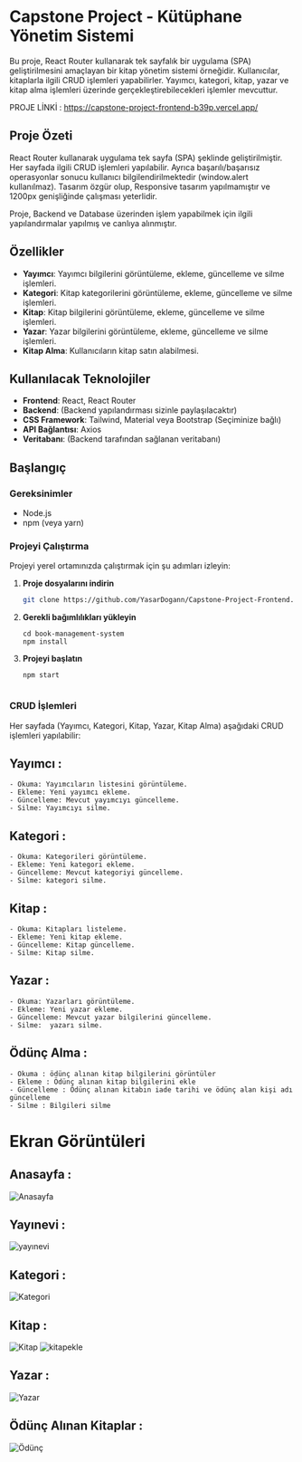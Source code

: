 # Capstone Project - Kütüphane Yönetim Sistemi

Bu proje, React Router kullanarak tek sayfalık bir uygulama (SPA) geliştirilmesini amaçlayan bir kitap yönetim sistemi örneğidir. Kullanıcılar, kitaplarla ilgili CRUD işlemleri yapabilirler. Yayımcı, kategori, kitap, yazar ve kitap alma işlemleri üzerinde gerçekleştirebilecekleri işlemler mevcuttur.

PROJE LİNKİ : https://capstone-project-frontend-b39p.vercel.app/

## Proje Özeti

React Router kullanarak uygulama tek sayfa (SPA) şeklinde geliştirilmiştir. Her sayfada ilgili CRUD işlemleri yapılabilir. Ayrıca başarılı/başarısız operasyonlar sonucu kullanıcı bilgilendirilmektedir (window.alert kullanılmaz). Tasarım özgür olup, Responsive tasarım yapılmamıştır ve 1200px genişliğinde çalışması yeterlidir.

Proje, Backend ve Database üzerinden işlem yapabilmek için ilgili yapılandırmalar yapılmış ve canlıya alınmıştır. 

## Özellikler

- **Yayımcı**: Yayımcı bilgilerini görüntüleme, ekleme, güncelleme ve silme işlemleri.
- **Kategori**: Kitap kategorilerini görüntüleme, ekleme, güncelleme ve silme işlemleri.
- **Kitap**: Kitap bilgilerini görüntüleme, ekleme, güncelleme ve silme işlemleri.
- **Yazar**: Yazar bilgilerini görüntüleme, ekleme, güncelleme ve silme işlemleri.
- **Kitap Alma**: Kullanıcıların kitap satın alabilmesi.

## Kullanılacak Teknolojiler

- **Frontend**: React, React Router
- **Backend**: (Backend yapılandırması sizinle paylaşılacaktır)
- **CSS Framework**: Tailwind, Material veya Bootstrap (Seçiminize bağlı)
- **API Bağlantısı**: Axios
- **Veritabanı**: (Backend tarafından sağlanan veritabanı)

## Başlangıç

### Gereksinimler

- Node.js
- npm (veya yarn)

### Projeyi Çalıştırma

Projeyi yerel ortamınızda çalıştırmak için şu adımları izleyin:

1. **Proje dosyalarını indirin**
   ```bash
   git clone https://github.com/YasarDogann/Capstone-Project-Frontend.git

2. **Gerekli bağımlılıkları yükleyin**
    ```
    cd book-management-system
    npm install
    ```

3. **Projeyi başlatın**
     ```
     npm start


### CRUD İşlemleri
Her sayfada (Yayımcı, Kategori, Kitap, Yazar, Kitap Alma) aşağıdaki CRUD işlemleri yapılabilir:

## Yayımcı :
    - Okuma: Yayımcıların listesini görüntüleme.
    - Ekleme: Yeni yayımcı ekleme.
    - Güncelleme: Mevcut yayımcıyı güncelleme.
    - Silme: Yayımcıyı silme.

## Kategori :
    - Okuma: Kategorileri görüntüleme.
    - Ekleme: Yeni kategori ekleme.
    - Güncelleme: Mevcut kategoriyi güncelleme.
    - Silme: kategori silme.

## Kitap :
    - Okuma: Kitapları listeleme.
    - Ekleme: Yeni kitap ekleme.
    - Güncelleme: Kitap güncelleme.
    - Silme: Kitap silme.

## Yazar :
    - Okuma: Yazarları görüntüleme.
    - Ekleme: Yeni yazar ekleme.
    - Güncelleme: Mevcut yazar bilgilerini güncelleme.
    - Silme:  yazarı silme.

## Ödünç Alma : 
    - Okuma : ödünç alınan kitap bilgilerini görüntüler
    - Ekleme : Ödünç alınan kitap bilgilerini ekle
    - Güncelleme : Ödünç alınan kitabın iade tarihi ve ödünç alan kişi adı güncelleme
    - Silme : Bilgileri silme

# Ekran Görüntüleri
 ## Anasayfa :
 ![Anasayfa](https://github.com/user-attachments/assets/c7d0c7d4-9313-4893-8e74-202980f3116d)


 ## Yayınevi : 
 ![yayınevi](https://github.com/user-attachments/assets/b220d437-8df6-419b-8522-43f33d95d042)


 ## Kategori : 
 ![Kategori](https://github.com/user-attachments/assets/b5c31930-0563-4658-a42f-e3a98d8ed0c8)


 ## Kitap : 
 ![Kitap](https://github.com/user-attachments/assets/9def080d-86df-48dd-9551-b73857ee1239)
 ![kitapekle](https://github.com/user-attachments/assets/06d45a73-816a-4803-a441-65cd03d7d579)


 ## Yazar :
 ![Yazar](https://github.com/user-attachments/assets/f6378568-7d6d-4ae2-9f4a-8e46c6986e96)


 ## Ödünç Alınan Kitaplar :
 ![Ödünç](https://github.com/user-attachments/assets/7f792118-d11d-4bb0-a3b3-5cb18c67072e)
